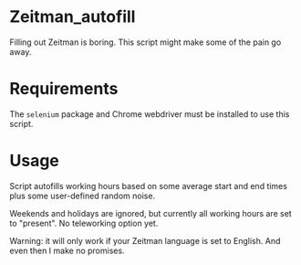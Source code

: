 # Zeitman_autofill
Filling out Zeitman is boring. This script might make some of the pain go away.

# Requirements
The `selenium` package and Chrome webdriver must be installed to use this script.

# Usage
Script autofills working hours based on some average start and end times plus some user-defined random noise.

Weekends and holidays are ignored, but currently all working hours are set to "present". No teleworking option yet.

Warning: it will only work if your Zeitman language is set to English. And even then I make no promises.
